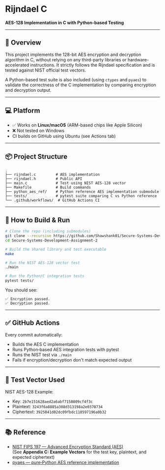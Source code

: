 # Rijndael C
**AES-128 Implementation in C with Python-based Testing**

---

## 🔐 Overview

This project implements the 128-bit AES encryption and decryption algorithm in C, 
without relying on any third-party libraries or hardware-accelerated instructions. 
It strictly follows the Rijndael specification and is tested against NIST official 
test vectors.

A Python-based test suite is also included (using `ctypes` and `pyaes`) to validate
the correctness of the C implementation by comparing encryption and decryption output.

---

## 💻 Platform

- ✅ Works on **Linux/macOS** (ARM-based chips like Apple Silicon)
- ❌ Not tested on Windows
- CI builds on GitHub using Ubuntu (see Actions tab)

---

## 📦 Project Structure

```
.
├── rijndael.c         # AES implementation
├── rijndael.h         # Public API
├── main.c             # Test using NIST AES-128 vector
├── Makefile           # Build commands
├── python_aes_ref/    # Python reference AES implementation submodule
├── tests/             # pytest suite comparing C vs Python reference
└── .github/workflows/  # GitHub Actions CI
```

---

## 🚀 How to Build & Run

```bash
# Clone the repo (including submodules)
git clone --recursive https://github.com/Shawshank01/Secure-Systems-Development-Assignment-2.git
cd Secure-Systems-Development-Assignment-2

# Build the shared library and test executable
make

# Run the NIST AES-128 vector test
./main

# Run the Python/C integration tests
pytest tests/
```

You should see:
```
✅ Encryption passed.
✅ Decryption passed.
```

---

## ✅ GitHub Actions

Every commit automatically:

- Builds the AES C implementation
- Runs Python‑based AES integration tests with pytest
- Runs the NIST test via `./main`
- Fails if encryption/decryption don't match expected output

---

## 🧪 Test Vector Used

NIST AES-128 Example:
- Key: `2b7e151628aed2a6abf7158809cf4f3c`
- Plaintext: `3243f6a8885a308d313198a2e0370734`
- Ciphertext: `3925841d02dc09fbdc118597196a0b32`

---

## 📚 Reference

- [NIST FIPS 197 — Advanced Encryption Standard (AES)](https://nvlpubs.nist.gov/nistpubs/FIPS/NIST.FIPS.197.pdf)  
  (See **Appendix C: Example Vectors** for the test key, plaintext, and expected ciphertext)
- [pyaes — pure‑Python AES reference implementation](https://github.com/ricmoo/pyaes)